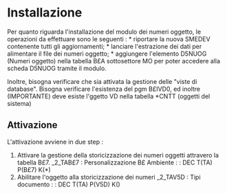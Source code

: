 # Installazione
Per quanto riguarda l'installazione del modulo dei numeri oggetto, le operazioni da effettuare sono le seguenti : 
 \* riportare la nuova SMEDEV contenente tutti gli aggiornamenti;
 \* lanciare l'estrazione dei dati per alimentare il file dei numeri oggetto;
 \* aggiungere l'elemento D5NUOG (Numeri oggetto) nella tabella B£A sottosettore MO per poter accedere alla scheda D5NUOG tramite il modulo.

Inoltre, bisogna verificare che sia attivata la gestione delle "viste di database". Bisogna verificare l'esistenza del pgm B£IVD0, ed inoltre (IMPORTANTE) deve esiste l'ggetto VD nella tabella \*CNTT (oggetti del sistema)

## Attivazione
L'attivazione avviene in due step : 
1) Attivare la gestione della storicizzazione dei numeri oggetti attravero la tabella B£7.
_2_TAB£7 :  Personalizzazione B£ Ambiente
 :  : DEC T(TA) P(B£7) K(\*)
2) Abilitare l'oggetto alla storicizzazione dei numeri
_2_TAV5D :  Tipi documento
 :  : DEC T(TA) P(V5D) K()

